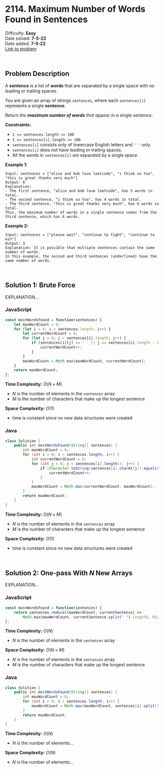 # 2114. Maximum Number of Words Found in Sentences

Difficulty: **Easy**  
Date solved: **7-5-22**  
Date added: **7-5-22**  
[Link to problem](https://leetcode.com/problems/maximum-number-of-words-found-in-sentences/)

<br>

## Problem Description

A **sentence** is a list of **words** that are separated by a single space with no leading or trailing spaces.

You are given an array of strings `sentences`, where each `sentences[i]` represents a single **sentence**.

Return *the **maximum number of words** that appear in a single sentence*.

**Constraints:**

- `1 <= sentences.length <= 100`
- `1 <= sentences[i].length <= 100`
- `sentences[i]` consists only of lowercase English letters and `' '` only.
- `sentences[i]` does not have leading or trailing spaces.
- All the words in `sentences[i]` are separated by a single space.

**Example 1:**

```
Input: sentences = ["alice and bob love leetcode", "i think so too", "this is great thanks very much"]
Output: 6
Explanation: 
- The first sentence, "alice and bob love leetcode", has 5 words in total.
- The second sentence, "i think so too", has 4 words in total.
- The third sentence, "this is great thanks very much", has 6 words in total.
Thus, the maximum number of words in a single sentence comes from the third sentence, which has 6 words.
```

**Example 2:**

```
Input: sentences = ["please wait", "continue to fight", "continue to win"]
Output: 3
Explanation: It is possible that multiple sentences contain the same number of words. 
In this example, the second and third sentences (underlined) have the same number of words.
```

<br>

## Solution 1: Brute Force

EXPLANATION...

### **JavaScript**

```js
const mostWordsFound = function(sentences) {
    let maxWordCount = 0;
    for (let i = 0; i < sentences.length; i++) {
        let currentWordCount = 0;
        for (let j = 0; j < sentences[i].length; j++) {
            if (sentences[i][j] == ' ' || j == sentences[i].length - 1) {
                currentWordCount++;
            }
        }
        maxWordCount = Math.max(maxWordCount, currentWordCount);
    }
    return maxWordCount;    
};
```

**Time Complexity:** $O(N\times M)$
- $N$ is the number of elements in the `sentences` array
- $M$ is the number of characters that make up the longest sentence

**Space Complexity:** $O(1)$
- time is constant since no new data structures were created

### **Java**

```java
class Solution {
    public int mostWordsFound(String[] sentences) {      
        int maxWordCount = 0;
        for (int i = 0; i < sentences.length; i++) {
            int currentWordCount = 0;
            for (int j = 0; j < sentences[i].length(); j++) {
                if (Character.toString(sentences[i].charAt(j)).equals(" ") || (j == sentences[i].length() - 1)) {
                    currentWordCount++;                    
                }
            }
            maxWordCount = Math.max(currentWordCount, maxWordCount);
        }
        return maxWordCount;
    }
}
```

**Time Complexity:** $O(N\times M)$
- $N$ is the number of elements in the `sentences` array
- $M$ is the number of characters that make up the longest sentence

**Space Complexity:** $O(1)$
- time is constant since no new data structures were created

<br>

## Solution 2: One-pass With $N$ New Arrays

EXPLANATION...

### **JavaScript**

```js
const mostWordsFound = function(sentences) {
    return sentences.reduce((maxWordCount, currentSentence) => 
        Math.max(maxWordCount, currentSentence.split(" ").length), 0);
};
```

**Time Complexity:** $O(N)$
- $N$ is the number of elements in the `sentences` array

**Space Complexity:** $O(N\times M)$
- $N$ is the number of elements in the `sentences` array
- $M$ is the number of characters that make up the longest sentence

### **Java**

```java
class Solution {
    public int mostWordsFound(String[] sentences) {
        int maxWordCount = 0;
        for (int i = 0; i < sentences.length; i++) {
            maxWordCount = Math.max(maxWordCount, sentences[i].split(" ").length);
        }
        return maxWordCount;
    }
}
```

**Time Complexity:** $O(N)$
- $N$ is the number of elements...

**Space Complexity:** $O(N)$
- $N$ is the number of elements...